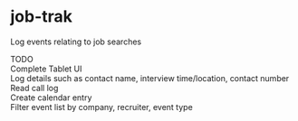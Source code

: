 # job-trak
Log events relating to job searches

TODO  
Complete Tablet UI   
Log details such as contact name, interview time/location, contact number  
Read call log  
Create calendar entry  
Filter event list by company, recruiter, event type 
